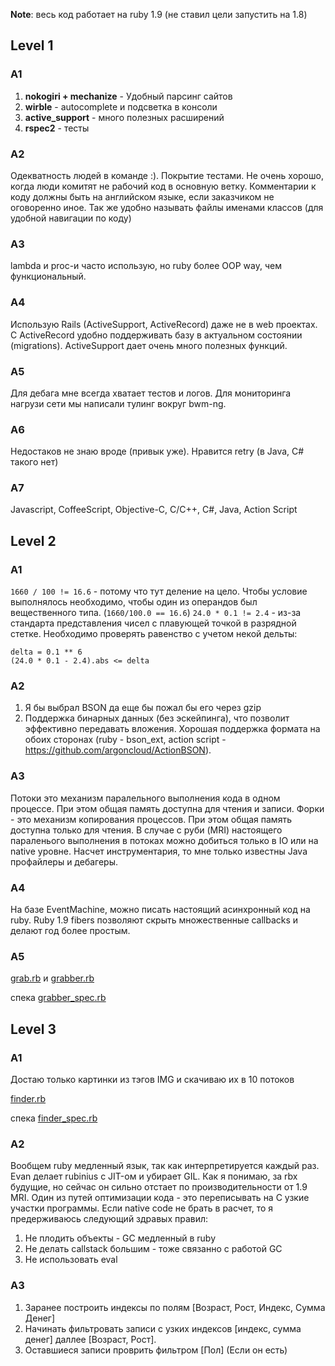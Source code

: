 __Note__: весь код работает на ruby 1.9 (не ставил цели запустить на 1.8)

## Level 1

### A1

 1. __nokogiri + mechanize__ - Удобный парсинг сайтов
 2. __wirble__ - autocomplete и подсветка в консоли
 3. __active_support__ - много полезных расширений
 4. __rspec2__ - тесты
 
### A2

Одекватность людей в команде :). Покрытие тестами. Не очень хорошо, когда люди
комитят не рабочий код в основную ветку. Комментарии к коду должны быть на
английском языке, если заказчиком не оговоренно иное. 
Так же удобно называть файлы именами классов (для удобной навигации по 
коду)

### A3

lambda и proc-и часто использую, но ruby более OOP way, чем функциональный.

### A4

Использую Rails (ActiveSupport, ActiveRecord) даже не в web проектах. С 
ActiveRecord удобно поддерживать базу в актуальном состоянии (migrations).
ActiveSupport дает очень много полезных функций.

### A5

Для дебага мне всегда хватает тестов и логов. Для мониторинга нагрузи сети мы
написали тулинг вокруг bwm-ng.

### A6

Недостаков не знаю вроде (привык уже). Нравится retry (в Java, C# такого нет)

### A7

Javascript, CoffeeScript, Objective-C, C/C++, C#, Java, Action Script

## Level 2

### A1

`1660 / 100 != 16.6` - потому что тут деление на цело. Чтобы условие 
выполнялось необходимо, чтобы один из операндов был вещественного типа.
(`1660/100.0 == 16.6`)
`24.0 * 0.1 != 2.4` - из-за стандарта представления чисел с плавующей точкой в 
разрядной стетке. Необходимо проверять равенство с учетом некой дельты:

    delta = 0.1 ** 6
    (24.0 * 0.1 - 2.4).abs <= delta
    
### A2

 1. Я бы выбрал BSON да еще бы пожал бы его через gzip
 2. Поддержка бинарных данных (без эскейпинга), что позволит эффективно
    передавать вложения. Хорошая поддержка формата на обоих сторонах 
    (ruby - bson_ext, action script - https://github.com/argoncloud/ActionBSON).
 
### A3
 
Потоки это механизм паралельного выполнения кода в одном процессе. При 
этом общая память доступна для чтения и записи. Форки - это 
механизм копирования процессов. При этом общая память доступна только для
чтения. В случае с руби (MRI) настоящего параленього выполнения в потоках
можно добиться только в IO или на native уровне.
Насчет инструментария, то мне только известны Java профайлеры и дебагеры.

### A4

На базе EventMachine, можно писать настоящий асинхронный код на ruby. 
Ruby 1.9 fibers позволяют скрыть множественные callbacks и делают год более 
простым.
    
### A5

[grab.rb](bin/grab.rb) и 
[grabber.rb](lib/grabber.rb)

спека [grabber_spec.rb](spec/grabber_spec.rb)
 
## Level 3

### A1

Достаю только картинки из тэгов IMG и скачиваю их в 10 потоков

[finder.rb](lib/finder.rb)

спека [finder_spec.rb](spec/finder_spec.rb)

### A2

Вообщем ruby медленный язык, так как интерпретируется каждый раз. Evan делает
rubinius с JIT-ом и убирает GIL. Как я понимаю, за rbx будущие, но сейчас он 
сильно отстает по производительности от 1.9 MRI.
Один из путей оптимизации кода - это переписывать на C узкие участки программы.
Если native code не брать в расчет, то я предерживаюсь следующий здравых правил:

 1. Не плодить объекты - GC медленный  в ruby
 2. Не делать callstack большим - тоже связанно с работой GC
 3. Не использовать eval
 
### A3

  1. Заранее построить индексы по полям [Возраст, Рост, Индекс, Сумма Денег]
  2. Начинать фильтровать записи с узких индексов [индекс, сумма денег]
     даллее [Возраст, Рост].
  3. Оставшиеся записи проврить фильтром [Пол] \(Если он есть\)
  
